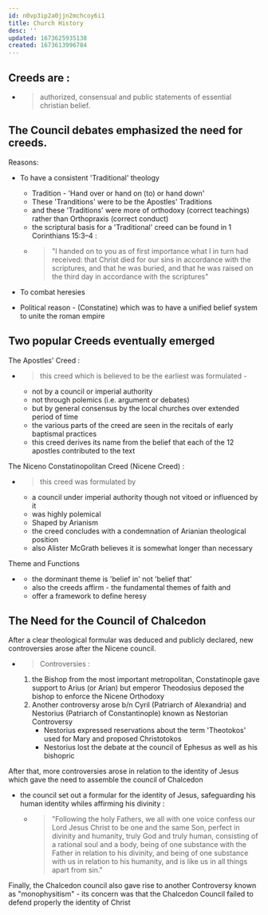 ```yaml
---
id: n0vp3ip2a0jjn2mchcoy6i1
title: Church History
desc: ''
updated: 1673625935138
created: 1673613996784
---
```


## Creeds are :
- > authorized, consensual and public statements of essential christian belief.

## The Council debates emphasized the need for creeds. 
Reasons:
 * To have a consistent 'Traditional' theology
    - Tradition - 'Hand over or hand on (to) or hand down'
    - These 'Tranditions' were to be the Apostles' Traditions
    - and these 'Traditions' were more of orthodoxy (correct teachings) rather than Orthopraxis (correct conduct)
    - the scriptural basis for a 'Traditional' creed can be found in 1 Corinthians 15:3–4 :
    - > "I handed on to you as of first importance what I in turn had received: that Christ died for our sins in accordance with the scriptures, and that he was buried, and that he was raised on the third day in accordance with the scriptures"
        
* To combat heresies
* Political reason - (Constatine) which was to have a unified belief system to unite the roman empire


## Two popular Creeds eventually emerged
The Apostles' Creed :
- > this creed which is believed to be the earliest was formulated -
    * not by a council or imperial authority
    * not through polemics (i.e. argument or debates)
    * but by general consensus by the local churches over extended period of time
    * the various parts of the creed are seen in the recitals of early baptismal practices
    * this creed derives its name from the belief that each of the 12 apostles contributed to the text
    
The Niceno Constatinopolitan Creed (Nicene Creed) :
- > this creed was formulated by
    * a council under imperial authority though not vitoed or influenced by it
    * was highly polemical
    * Shaped by Arianism
    * the creed concludes with a condemnation of Arianian theological position
    * also Alister McGrath believes it is somewhat longer than necessary

Theme and Functions
- >
    -  the dorminant theme is 'belief in' not 'belief that'
    -  also the creeds affirm - the fundamental themes of faith and
    - offer a framework to define heresy


## The Need for the Council of Chalcedon
 After a clear theological formular was deduced and publicly declared, new  controversies arose after the Nicene council. 
- > Controversies :
    1. the Bishop from the most important metropolitan, Constatinople gave support to Arius (or Arian) but emperor Theodosius deposed the bishop to enforce the Nicene Orthodoxy
    2. Another controversy arose b/n Cyril (Patriarch of Alexandria) and Nestorius (Patriarch of Constantinople) known as Nestorian Controversy
        - Nestorius expressed reservations about the term 'Theotokos' used for Mary and proposed Christotokos
        - Nestorius lost the debate at the council of Ephesus as well as his bishopric

After that, more controversies arose in relation to the identity of Jesus which gave the need to assemble the council of Chalcedon
-  the council set out a formular for the identity of Jesus, safeguarding his human identity whiles affirming his divinity :

    - > "Following the holy Fathers, we all with one voice confess our Lord Jesus Christ to be one and the same Son, perfect in divinity and humanity, truly God and truly human, consisting of a rational soul and a body, being of one substance with the Father in relation to his divinity, and being of one substance with us in relation to his humanity, and is like us in all things apart from sin."

Finally, the Chalcedon council also gave rise to another Controversy known as "monophysitism"  - its concern was that the Chalcedon Council failed to defend properly the identity of Christ
